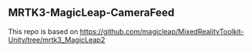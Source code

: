 ## MRTK3-MagicLeap-CameraFeed

This repo is based on 
https://github.com/magicleap/MixedRealityToolkit-Unity/tree/mrtk3_MagicLeap2

